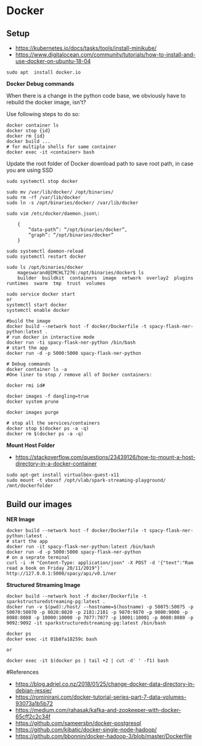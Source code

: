 # Docker

## Setup
- https://kubernetes.io/docs/tasks/tools/install-minikube/
- https://www.digitalocean.com/community/tutorials/how-to-install-and-use-docker-on-ubuntu-18-04
```
sudo apt  install docker.io
```


**Docker Debug commands**

When there is a change in the python code base, we obviously have to 
rebuild the docker image, isn't?

Use following steps to do so:
```shell script
docker container ls
docker stop {id}
docker rm {id}
docker build ...
# for multiple shells for same container
docker exec -it <container> bash

```

Update the root folder of Docker download path to save root path, in case you are using SSD
```
sudo systemctl stop docker

sudo mv /var/lib/docker/ /opt/binaries/
sudo rm -rf /var/lib/docker
sudo ln -s /opt/binaries/docker/ /var/lib/docker

sudo vim /etc/docker/daemon.json\:

    {
        “data-path”: “/opt/binaries/docker”,
        “graph”: “/opt/binaries/docker”
    } 

sudo systemctl daemon-reload
sudo systemctl restart docker

sudo ls /opt/binaries/docker
    mageswarand@IMCHLT276:/opt/binaries/docker$ ls
    builder  buildkit  containers  image  network  overlay2  plugins  runtimes  swarm  tmp  trust  volumes

```

```
sudo service docker start
or 
systemctl start docker
systemctl enable docker

#build the image
docker build --network host -f docker/Dockerfile -t spacy-flask-ner-python:latest .
# run docker in interactive mode
docker run -ti spacy-flask-ner-python /bin/bash
# start the app
docker run -d -p 5000:5000 spacy-flask-ner-python

# Debug commands
docker container ls -a
#One liner to stop / remove all of Docker containers:

docker rmi id#

docker images -f dangling=true
docker system prune

docker images purge

# stop all the services/containers
docker stop $(docker ps -a -q)
docker rm $(docker ps -a -q)
```
**Mount Host Folder**
- https://stackoverflow.com/questions/23439126/how-to-mount-a-host-directory-in-a-docker-container

```
sudo apt-get install virtualbox-guest-x11
sudo mount -t vboxsf /opt/vlab/spark-streaming-playground/ /mnt/dockerfolder
```

## Build our images

**NER Image**
```
docker build --network host -f docker/Dockerfile -t spacy-flask-ner-python:latest .
# start the app
docker run -it spacy-flask-ner-python:latest /bin/bash
docker run -d -p 5000:5000 spacy-flask-ner-python
# on a seprate terminal
curl -i -H "Content-Type: application/json" -X POST -d '{"text":"Ram read a book on Friday 20/11/2019"}' http://127.0.0.1:5000/spacy/api/v0.1/ner
```

**Structured Streaming Image**
```
docker build --network host -f docker/Dockerfile -t sparkstructuredstreaming-pg:latest .
docker run -v $(pwd):/host/ --hostname=$(hostname) -p 50075:50075 -p 50070:50070 -p 8020:8020 -p 2181:2181 -p 9870:9870 -p 9000:9000 -p 8088:8088 -p 10000:10000 -p 7077:7077 -p 10001:10001 -p 8080:8080 -p 9092:9092 -it sparkstructuredstreaming-pg:latest /bin/bash

docker ps
docker exec -it 01b8fa18259c bash 

or

docker exec -it $(docker ps | tail +2 | cut -d' ' -f1) bash
```


#References
- https://blog.adriel.co.nz/2018/01/25/change-docker-data-directory-in-debian-jessie/
- https://rominirani.com/docker-tutorial-series-part-7-data-volumes-93073a1b5b72
- https://medium.com/rahasak/kafka-and-zookeeper-with-docker-65cff2c2c34f
- https://github.com/sameersbn/docker-postgresql
- https://github.com/kibatic/docker-single-node-hadoop/
- https://github.com/bbonnin/docker-hadoop-3/blob/master/Dockerfile